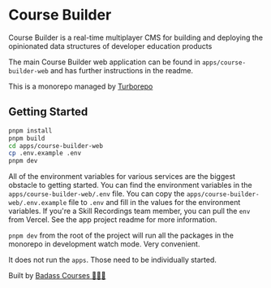 # Course Builder

Course Builder is a real-time multiplayer CMS for building and deploying the opinionated data structures of developer education products

The main Course Builder web application can be found in `apps/course-builder-web` and has further instructions in the readme.

This is a monorepo managed by [Turborepo](https://turbo.build/)

## Getting Started

```bash
pnpm install
pnpm build
cd apps/course-builder-web
cp .env.example .env
pnpm dev
```

All of the environment variables for various services are the biggest obstacle to getting started. You can find the environment variables in the `apps/course-builder-web/.env` file. You can copy the `apps/course-builder-web/.env.example` file to `.env` and fill in the values for the environment variables. If you're a Skill Recordings team member, you can pull the `env` from Vercel. See the app project readme for more information.

`pnpm dev` from the root of the project will run all the packages in the monorepo in development watch mode. Very convenient.

It does not run the `apps`. Those need to be individually started. 

Built by [Badass Courses 🍄🌈💀](https://badass.dev)

